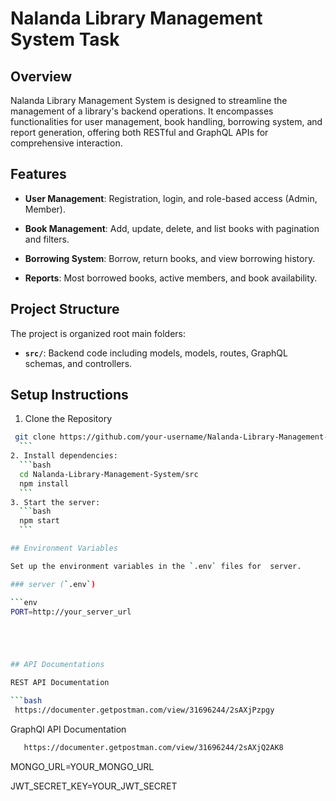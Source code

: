 # Nalanda Library Management System Task


## Overview

Nalanda Library Management System is designed to streamline the management of a library's backend operations. It encompasses functionalities for user management, book handling, borrowing system, and report generation, offering both RESTful and GraphQL APIs for comprehensive interaction.

## Features

- **User Management**: Registration, login, and role-based access (Admin, Member).

- **Book Management**:  Add, update, delete, and list books with pagination and filters.

- **Borrowing System**: Borrow, return books, and view borrowing history.

- **Reports**: Most borrowed books, active members, and book availability.


## Project Structure

The project is organized root main folders:

- **`src/`**: Backend code including models, models, routes, GraphQL schemas, and controllers.

## Setup Instructions

1. Clone the Repository

  ```bash
   git clone https://github.com/your-username/Nalanda-Library-Management-System.git
    ```
2. Install dependencies:
    ```bash
    cd Nalanda-Library-Management-System/src
    npm install
    ```
3. Start the server:
    ```bash
    npm start
    ```

## Environment Variables

Set up the environment variables in the `.env` files for  server.

### server (`.env`)

```env
PORT=http://your_server_url





## API Documentations

REST API Documentation

```bash
   https://documenter.getpostman.com/view/31696244/2sAXjPzpgy
```
GraphQl API Documentation

```bash
   https://documenter.getpostman.com/view/31696244/2sAXjQ2AK8
```


MONGO_URL=YOUR_MONGO_URL

JWT_SECRET_KEY=YOUR_JWT_SECRET



